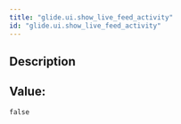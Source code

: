 ```yaml
---
title: "glide.ui.show_live_feed_activity"
id: "glide.ui.show_live_feed_activity"
---
```

## Description



## Value: 
```
false
```
